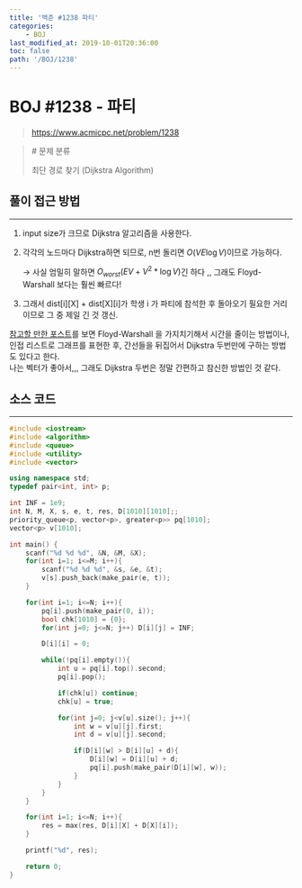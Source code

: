 ```yaml
---
title: '백준 #1238 파티'
categories:
    - BOJ
last_modified_at: 2019-10-01T20:36:00
toc: false
path: '/BOJ/1238'
---
```


# BOJ #1238 - 파티

> https://www.acmicpc.net/problem/1238

> \# 문제 분류
>
> 최단 경로 찾기 (Dijkstra Algorithm)

## 풀이 접근 방법

---

1. input size가 크므로 Dijkstra 알고리즘을 사용한다.

2. 각각의 노드마다 Dijkstra하면 되므로, n번 돌리면 $O(VE\log V)$이므로 가능하다.

    → 사실 엄밀히 말하면 $O_{worst}(EV+ V^2 * \log V)$긴 하다 ,, 그래도 Floyd-Warshall 보다는 훨씬 빠르다!

3. 그래서 dist\[i][X] + dist\[X][i]가 학생 i 가 파티에 참석한 후 돌아오기 필요한 거리이므로 그 중 제일 긴 것 갱신.

[참고할 만한 포스트](https://hsp1116.tistory.com/44)를 보면 Floyd-Warshall 을 가지치기해서 시간을 줄이는 방법이나,<br>인접 리스트로 그래프를 표현한 후, 간선들을 뒤집어서 Dijkstra 두번만에 구하는 방법도 있다고 한다.<br>나는 벡터가 좋아서,,, 그래도 Dijkstra 두번은 정말 간편하고 참신한 방법인 것 같다.

## 소스 코드

---

```c++
#include <iostream>
#include <algorithm>
#include <queue>
#include <utility>
#include <vector>

using namespace std;
typedef pair<int, int> p;

int INF = 1e9;
int N, M, X, s, e, t, res, D[1010][1010];;
priority_queue<p, vector<p>, greater<p>> pq[1010];
vector<p> v[1010];

int main() {
    scanf("%d %d %d", &N, &M, &X);
    for(int i=1; i<=M; i++){
        scanf("%d %d %d", &s, &e, &t);
        v[s].push_back(make_pair(e, t));
    }

    for(int i=1; i<=N; i++){
        pq[i].push(make_pair(0, i));
        bool chk[1010] = {0};
        for(int j=0; j<=N; j++) D[i][j] = INF;

        D[i][i] = 0;

        while(!pq[i].empty()){
            int u = pq[i].top().second;
            pq[i].pop();

            if(chk[u]) continue;
            chk[u] = true;

            for(int j=0; j<v[u].size(); j++){
                int w = v[u][j].first;
                int d = v[u][j].second;

                if(D[i][w] > D[i][u] + d){
                    D[i][w] = D[i][u] + d;
                    pq[i].push(make_pair(D[i][w], w));
                }
            }
        }
    }

    for(int i=1; i<=N; i++){
        res = max(res, D[i][X] + D[X][i]);
    }

    printf("%d", res);

    return 0;
}
```
